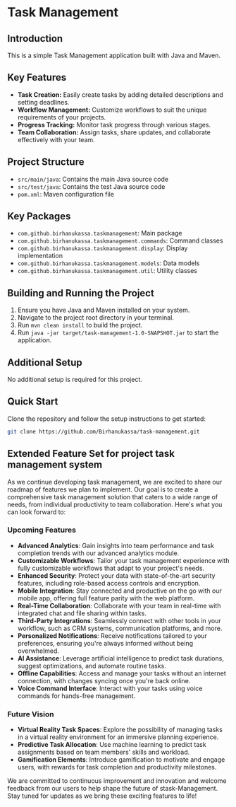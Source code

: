 # Task Management

## Introduction
This is a simple Task Management application built with Java and Maven.


## Key Features

- **Task Creation:** Easily create tasks by adding detailed descriptions and setting deadlines.
- **Workflow Management:** Customize workflows to suit the unique requirements of your projects.
- **Progress Tracking:** Monitor task progress through various stages.
- **Team Collaboration:** Assign tasks, share updates, and collaborate effectively with your team.

## Project Structure

- `src/main/java`: Contains the main Java source code
- `src/test/java`: Contains the test Java source code
- `pom.xml`: Maven configuration file

## Key Packages

- `com.github.birhanukassa.taskmanagement`: Main package
- `com.github.birhanukassa.taskmanagement.commands`: Command classes
- `com.github.birhanukassa.taskmanagement.display`: Display implementation
- `com.github.birhanukassa.taskmanagement.models`: Data models
- `com.github.birhanukassa.taskmanagement.util`: Utility classes

## Building and Running the Project

1. Ensure you have Java and Maven installed on your system.
2. Navigate to the project root directory in your terminal.
3. Run `mvn clean install` to build the project.
4. Run `java -jar target/task-management-1.0-SNAPSHOT.jar` to start the application.

## Additional Setup
No additional setup is required for this project.

## Quick Start

Clone the repository and follow the setup instructions to get started:

```bash
git clone https://github.com/Birhanukassa/task-management.git
```



## Extended Feature Set for project task management system 

As we continue developing task management, we are excited to share our roadmap of features we plan to implement. Our goal is to create a comprehensive task management solution that caters to a wide range of needs, from individual productivity to team collaboration. Here's what you can look forward to:

### Upcoming Features

- **Advanced Analytics**: Gain insights into team performance and task completion trends with our advanced analytics module.
- **Customizable Workflows**: Tailor your task management experience with fully customizable workflows that adapt to your project's needs.
- **Enhanced Security**: Protect your data with state-of-the-art security features, including role-based access controls and encryption.
- **Mobile Integration**: Stay connected and productive on the go with our mobile app, offering full feature parity with the web platform.
- **Real-Time Collaboration**: Collaborate with your team in real-time with integrated chat and file sharing within tasks.
- **Third-Party Integrations**: Seamlessly connect with other tools in your workflow, such as CRM systems, communication platforms, and more.
- **Personalized Notifications**: Receive notifications tailored to your preferences, ensuring you're always informed without being overwhelmed.
- **AI Assistance**: Leverage artificial intelligence to predict task durations, suggest optimizations, and automate routine tasks.
- **Offline Capabilities**: Access and manage your tasks without an internet connection, with changes syncing once you're back online.
- **Voice Command Interface**: Interact with your tasks using voice commands for hands-free management.

### Future Vision

- **Virtual Reality Task Spaces**: Explore the possibility of managing tasks in a virtual reality environment for an immersive planning experience.
- **Predictive Task Allocation**: Use machine learning to predict task assignments based on team members' skills and workload.
- **Gamification Elements**: Introduce gamification to motivate and engage users, with rewards for task completion and productivity milestones.

We are committed to continuous improvement and innovation and welcome feedback from our users to help shape the future of stask-Management. Stay tuned for updates as we bring these exciting features to life!
